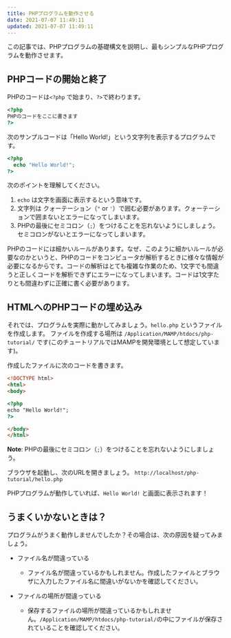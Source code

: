 ```yaml
---
title: PHPプログラムを動作させる
date: 2021-07-07 11:49:11
updated: 2021-07-07 11:49:11
---
```

この記事では、PHPプログラムの基礎構文を説明し、最もシンプルなPHPプログラムを動作させます。

## PHPコードの開始と終了
PHPのコードは`<?php` で始まり、`?>`で終わります。

```php
<?php
PHPのコードをここに書きます
?>
```

次のサンプルコードは「Hello World!」という文字列を表示するプログラムです。
```php
<?php
  echo "Hello World!";
?>
```

次のポイントを理解してください。

1. `echo` は文字を画面に表示するという意味です。
2. 文字列は クォーテーション（`"` or `'`）で囲む必要があります。クォーテーションで囲まないとエラーになってしまいます。
3. PHPの最後にセミコロン（`;`）をつけることを忘れないようにしましょう。セミコロンがないとエラーになってしまいます。

<p class="memo">
PHPのコードには細かいルールがあります。なぜ、このように細かいルールが必要なのかというと、PHPのコードをコンピュータが解析するときに様々な情報が必要になるからです。コードの解析はとても複雑な作業のため、1文字でも間違うと正しくコードを解析できずにエラーになってしまいます。コードは1文字たりとも間違わずに正確に書く必要があります。
</p>

## HTMLへのPHPコードの埋め込み

それでは、プログラムを実際に動かしてみましょう。`hello.php` というファイルを作成します。
ファイルを作成する場所は `/Application/MAMP/htdocs/php-tutorial/` です(このチュートリアルではMAMPを開発環境として想定しています)。

作成したファイルに次のコードを書きます。

```html
<!DOCTYPE html>
<html>
<body>

<?php
echo "Hello World!";
?>

</body>
</html>
```

__Note__: PHPの最後にセミコロン（`;`）をつけることを忘れないようにしましょう。

ブラウザを起動し、次のURLを開きましょう。
`http://localhost/php-tutorial/hello.php`

PHPプログラムが動作していれば、`Hello World!` と画面に表示されます！

## うまくいかないときは？

プログラムがうまく動作しませんでしたか？その場合は、次の原因を疑ってみましょう。

- ファイル名が間違っている
  - ファイル名が間違っているかもしれません。作成したファイルとブラウザに入力したファイル名に間違いがないかを確認してください。

- ファイルの場所が間違っている
  - 保存するファイルの場所が間違っているかもしれません。`/Application/MAMP/htdocs/php-tutorial/`の中にファイルが保存されていることを確認してください。
